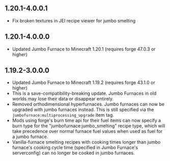 ## 1.20.1-4.0.0.1
* Fix broken textures in JEI recipe viewer for jumbo smelting

## 1.20.1-4.0.0.0
* Updated Jumbo Furnace to Minecraft 1.20.1 (requires forge 47.0.3 or higher)

## 1.19.2-3.0.0.0
* Updated Jumbo Furnace to Minecraft 1.19.2 (requires forge 43.1.0 or higher)
* This is a save-compatibility-breaking update. Jumbo Furnaces in old worlds may lose their data or disappear entirely.
* Removed orthodimensional hyperfurnaces. Jumbo furnaces can now be upgraded with jumbo furnaces instead. This is still specified via the `jumbofurnace:multiprocessing_upgrade` item tag.
* Mods using forge's burn time api for their fuel items can now specify a burn type for the "jumbofurnace:jumbo_smelting" recipe type, which will take precedence over normal furnace fuel values when used as fuel for a jumbo furnace.
* Vanilla-furnace smelting recipes with cooking times longer than jumbo furnace's cooking cycle time (specified in Jumbo Furnace's serverconfig) can no longer be cooked in jumbo furnaces.
 